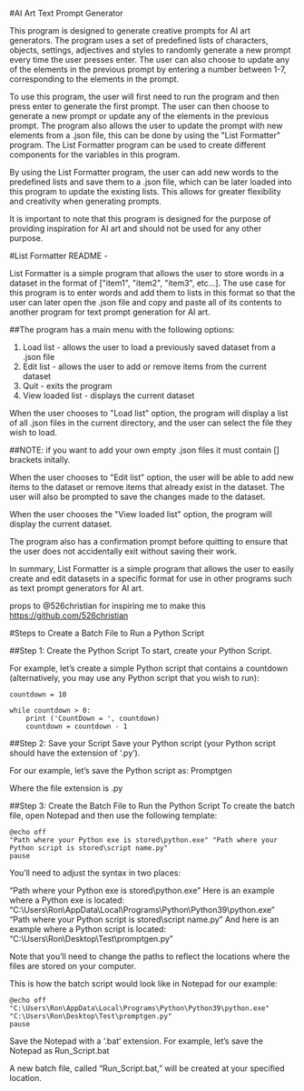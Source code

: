 #AI Art Text Prompt Generator

This program is designed to generate creative prompts for AI art generators. The program uses 
a set of predefined lists of characters, objects, settings, adjectives and styles to randomly 
generate a new prompt every time the user presses enter. The user can also choose to update 
any of the elements in the previous prompt by entering a number between 1-7, corresponding to 
the elements in the prompt.

To use this program, the user will first need to run the program and then press enter to 
generate the first prompt. The user can then choose to generate a new prompt or update any of 
the elements in the previous prompt. The program also allows the user to update the prompt 
with new elements from a .json file, this can be done by using the "List Formatter" program. 
The List Formatter program can be used to create different components for the variables in 
this program.

By using the List Formatter program, the user can add new words to the predefined lists and 
save them to a .json file, which can be later loaded into this program to update the existing 
lists. This allows for greater flexibility and creativity when generating prompts.

It is important to note that this program is designed for the purpose of providing inspiration 
for AI art and should not be used for any other purpose.

#List Formatter README - 

List Formatter is a simple program that allows the user to store words in a dataset in the format 
of ["item1", "item2", "item3", etc...]. The use case for this program is to enter words and add 
them to lists in this format so that the user can later open the .json file and copy and paste 
all of its contents to another program for text prompt generation for AI art.

##The program has a main menu with the following options:

1. Load list - allows the user to load a previously saved dataset from a .json file
2. Edit list - allows the user to add or remove items from the current dataset
3. Quit - exits the program
4. View loaded list - displays the current dataset

When the user chooses to "Load list" option, the program will display a list of all .json files 
in the current directory, and the user can select the file they wish to load.

##NOTE: if you want to add your own empty .json files it must contain [] brackets initally.

When the user chooses to "Edit list" option, the user will be able to add new items to the 
dataset or remove items that already exist in the dataset. The user will also be prompted 
to save the changes made to the dataset.

When the user chooses the "View loaded list" option, the program will display the current 
dataset.

The program also has a confirmation prompt before quitting to ensure that the user does not 
accidentally exit without saving their work.

In summary, List Formatter is a simple program that allows the user to easily create and 
edit datasets in a specific format for use in other programs such as text prompt generators 
for AI art.

props to @526christian for inspiring me to make this
https://github.com/526christian 

#Steps to Create a Batch File to Run a Python Script

##Step 1: Create the Python Script
To start, create your Python Script.

For example, let’s create a simple Python script that contains a countdown (alternatively, you may use any Python script that you wish to run):

```
countdown = 10

while countdown > 0:
    print ('CountDown = ', countdown)
    countdown = countdown - 1
```

##Step 2: Save your Script
Save your Python script (your Python script should have the extension of ‘.py‘).

For our example, let’s save the Python script as: Promptgen

Where the file extension is .py

##Step 3: Create the Batch File to Run the Python Script
To create the batch file, open Notepad and then use the following template:

```
@echo off
"Path where your Python exe is stored\python.exe" "Path where your Python script is stored\script name.py"
pause
```

You’ll need to adjust the syntax in two places:

“Path where your Python exe is stored\python.exe”
Here is an example where a Python exe is located: “C:\Users\Ron\AppData\Local\Programs\Python\Python39\python.exe”
“Path where your Python script is stored\script name.py”
And here is an example where a Python script is located:
“C:\Users\Ron\Desktop\Test\promptgen.py”

Note that you’ll need to change the paths to reflect the locations where the files are stored on your computer.

This is how the batch script would look like in Notepad for our example:

```
@echo off
"C:\Users\Ron\AppData\Local\Programs\Python\Python39\python.exe" "C:\Users\Ron\Desktop\Test\promptgen.py"
pause
```
Save the Notepad with a ‘.bat‘ extension. For example, let’s save the Notepad as Run_Script.bat

A new batch file, called “Run_Script.bat,” will be created at your specified location.